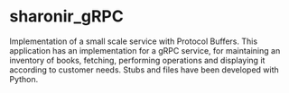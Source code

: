 # sharonir_gRPC
Implementation of a small scale service with Protocol Buffers. This application has an implementation for a gRPC service, for maintaining an inventory of books, fetching, performing operations and displaying it according to customer needs. Stubs and files have been developed with Python.
